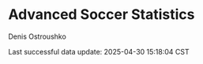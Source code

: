 # Advanced Soccer Statistics
Denis Ostroushko

<!-- gfm -->

Last successful data update: 2025-04-30 15:18:04 CST

